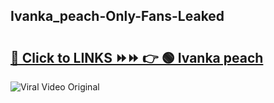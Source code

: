 
 ## Ivanka_peach-Only-Fans-Leaked

# <h2><a href="https://clipsfans.com/Ivanka_peach&ref=git">🔗 Click to LINKS ⏩⏩ 👉 🟢 Ivanka peach </a></h2>

<a href="https://clipsfans.com/Ivanka_peach&ref=git" rel="nofollow" data-target="animated-image.originalLink"><img src="https://i.ibb.co.com/xMMVF88/686577567.gif" alt="Viral Video Original" style="max-width: 100%; display: inline-block;" data-target="animated-image.originalImage"></a>
